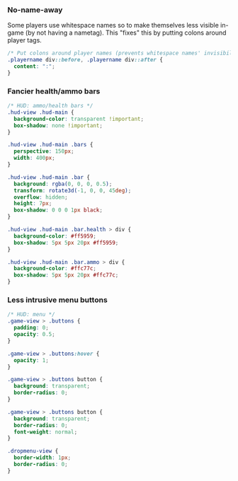 ### No-name-away

Some players use whitespace names so to make themselves less visible in-game (by not having a nametag). This "fixes" this by putting colons around player tags.

```css
/* Put colons around player names (prevents whitespace names' invisibility) */
.playername div::before, .playername div::after {
  content: ":";
}
```

### Fancier health/ammo bars

```css
/* HUD: ammo/health bars */
.hud-view .hud-main {
  background-color: transparent !important;
  box-shadow: none !important;
}

.hud-view .hud-main .bars {
  perspective: 150px;
  width: 400px;
}

.hud-view .hud-main .bar {
  background: rgba(0, 0, 0, 0.5);
  transform: rotate3d(-1, 0, 0, 45deg);
  overflow: hidden;
  height: 7px;
  box-shadow: 0 0 0 1px black;
}

.hud-view .hud-main .bar.health > div {
  background-color: #ff5959;
  box-shadow: 5px 5px 20px #ff5959;
}

.hud-view .hud-main .bar.ammo > div {
  background-color: #ffc77c;
  box-shadow: 5px 5px 20px #ffc77c;
}
```
### Less intrusive menu buttons

```css
/* HUD: menu */
.game-view > .buttons {
  padding: 0;
  opacity: 0.5;
}

.game-view > .buttons:hover {
  opacity: 1;
}

.game-view > .buttons button {
  background: transparent;
  border-radius: 0;
}

.game-view > .buttons button {
  background: transparent;
  border-radius: 0;
  font-weight: normal;
}

.dropmenu-view {
  border-width: 1px;
  border-radius: 0;
}
```
